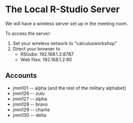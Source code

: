 The Local R-Studio Server
============

We will have a wireless server set up in the meeting room.

To access the server:
1. Set your wireless network to "calculusworkshop"
2. Direct your browser to
    * RStudio: 192.168.1.2:8787
    * Web files: 192.168.1.2:80

Accounts
--------

* jmm101 -- alpha [and the rest of the military alphabet]
* jmm126 -- zulu
* jmm127 -- alpha
* jmm128 -- bravo
* jmm129 -- charlie
* jmm130 -- delta
